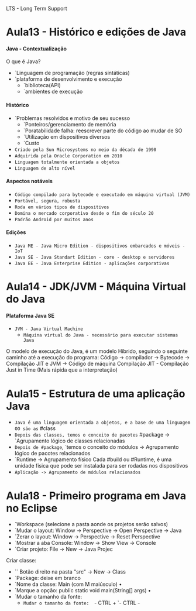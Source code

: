 LTS - Long Term Support

# Aula13 - Histórico e edições de Java
#### Java - Contextualização
O que é Java?
- `Linguagem de programação (regras sintáticas)
- `plataforma de desenvolvimento e execução
	- `biblioteca(API)
	- `ambientes de execução

#### Histórico
- `Problemas resolvidos e motivo de seu sucesso
	- `Ponteiros/gerenciamento de memória
	- `Poratabilidade falha: reescrever parte do código ao mudar de SO
	- `Utilização em dispositivos diversos
	- `Custo
- `Criado pela Sun Microsystems no meio da década de 1990 `
- `Adquirida pela Oracle Corporation em 2010`
- `Linguagem totalmente orientada a objetos`
- `Linguagem de alto nível`

#### Aspectos notáveis
- `Código compilado para bytecode e executado em máquina virtual (JVM)`
- `Portável, segura, robusta`
- `Roda em vários tipos de dispositivos`
- `Domina o mercado corporativo desde o fim do século 20`
- `Padrão Android por muitos anos`

#### Edições
-  `Java ME - Java Micro Edition - dispositivos embarcados e móveis - IoT`
- `Java SE - Java Standart Edition - core - desktop e servidores`
- `Java EE - Java Enterprise Edition - aplicações corporativas`

# Aula14 - JDK/JVM - Máquina Virtual do Java

#### Plataforma Java SE
- `JVM - Java Virtual Machine`
	- `Máquina virtual do Java - necessário para executar sistemas Java`

O modelo de execução do Java, é um modelo Híbrido, seguindo o seguinte caminho até a execução do programa:
Código -> compilador -> Bytecode -> Compilação JIT e JVM -> Código de máquina
Compilação JIT - Compilação Just in Time (Mais rápida que a interpretação)

# Aula15 - Estrutura de uma aplicação Java
- `Java é uma linguagem orientada a objetos, e a base de uma linguagem OO são as` #class
- `Depois das classes, temos o conceito de pacotes` #package -> `Agrupamento lógico de classes relacionadas
-  `Depois de #package`, `temos o conceito do módulos -> Agrupamento lógico de pacotes relacionados
- `Runtime -> Agrupamento físico
Cada #build ou #Runtime, é uma unidade física que pode ser instalada para ser rodadas nos dispositivos
- `Aplicação -> Agrupamento de módulos relacionados`

# Aula18 - Primeiro programa em Java no Eclipse

 -  `Workspace (selecione a pasta aonde os projetos serão salvos) 
 -  `Mudar o layout: Window -> Perspective -> Open Perspective -> Java 
 -  `Zerar o layout: Window -> Perspective -> Reset Perspective 
 -  `Mostrar a aba Console: Window -> Show View -> Console 
 -  `Criar projeto: File -> New -> Java Projec

Criar classe: 
- `` Botão direito na pasta "src" -> New -> Class 
-  `Package: deixe em branco 
- `Nome da classe: Main (com M maiúsculo) •
- `Marque a opção: public static void main(String[] args) •
- `Mudar o tamanho da fonte:
	- `Mudar o tamanho da fonte: 
		`- CTRL +
		`- CTRL -

